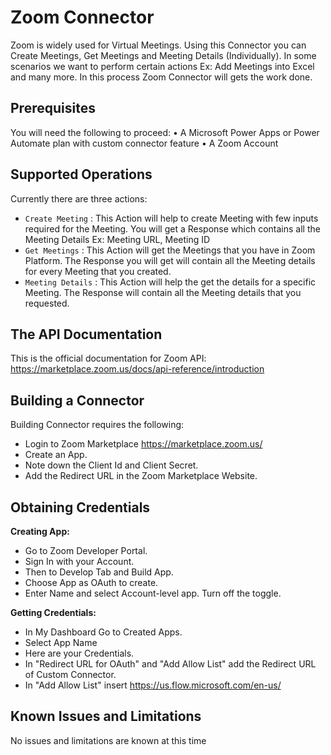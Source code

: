 # Zoom Connector
Zoom is widely used for Virtual Meetings. Using this Connector you can Create Meetings, Get Meetings and Meeting Details (Individually). In some scenarios we want to perform certain actions Ex: Add Meetings into Excel and many more. In this process Zoom Connector will gets the work done.

## Prerequisites
You will need the following to proceed:
•	A Microsoft Power Apps or Power Automate plan with custom connector feature
•	A Zoom Account

## Supported Operations
Currently there are three actions:
* `Create Meeting` : This Action will help to create Meeting with few inputs required for the Meeting. You will get a Response which contains all the Meeting Details Ex: Meeting URL, Meeting ID
* `Get Meetings` : This Action will get the Meetings that you have in Zoom Platform. The Response you will get will contain all the Meeting details for every Meeting that you created.
* `Meeting Details` : This Action will help the get the details for a specific Meeting. The Response will contain all the Meeting details that you requested. 

## The API Documentation
This is the official documentation for Zoom API: https://marketplace.zoom.us/docs/api-reference/introduction

## Building a Connector
Building Connector requires the following:
* Login to Zoom Marketplace https://marketplace.zoom.us/
* Create an App.
* Note down the Client Id and Client Secret.
* Add the Redirect URL in the Zoom Marketplace Website.

## Obtaining Credentials 
<b>Creating App:</b>
* Go to Zoom Developer Portal.
* Sign In with your Account.
* Then to Develop Tab and Build App.
* Choose App as OAuth to create.
* Enter Name and select Account-level app. Turn off the toggle.

<b>Getting Credentials:</b>
* In My Dashboard Go to Created Apps.
* Select App Name
* Here are your Credentials.
* In "Redirect URL for OAuth" and "Add Allow List" add the Redirect URL of Custom Connector.
* In "Add Allow List" insert https://us.flow.microsoft.com/en-us/

## Known Issues and Limitations
No issues and limitations are known at this time
